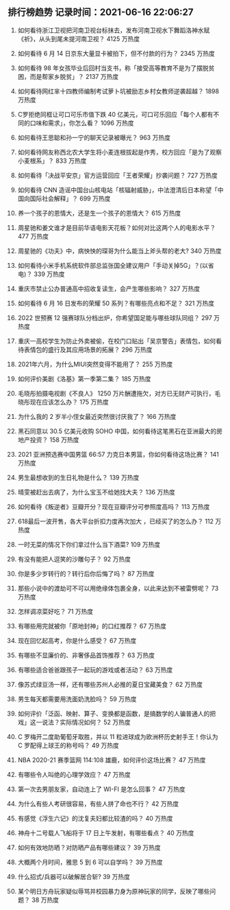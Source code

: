 
## 排行榜趋势 记录时间：2021-06-16 22:06:27
  
  1. 如何看待浙江卫视把河南卫视台标抹去，发布河南卫视水下舞蹈洛神水赋《祈》，从头到尾未提河南卫视？ 4125 万热度
    
  2. 如何看待 6 月 14 日京东大量显卡被拍下，但不付款的行为？ 2345 万热度
    
  3. 如何看待 98 年女孩毕业后回村当支书，称「接受高等教育不是为了摆脱贫困，而是帮家乡脱贫」？ 2137 万热度
    
  4. 如何看待网红芈十四教师编制考试萝卜坑被励志乡村女教师逆袭超越？ 1898 万热度
    
  5. C罗拒绝同框让可口可乐市值下跌 40 亿美元，可口可乐回应「每个人都有不同的口味和需求」，你怎么看？ 1096 万热度
    
  6. 如何看待王思聪和孙一宁的聊天记录被曝光？ 963 万热度
    
  7. 如何看待网友称西北农大学生将小麦连根拔起是作秀，校方回应「是为了观察小麦根系」？ 833 万热度
    
  8. 如何看待「决战平安京」官方运营回应「王者荣耀」抄袭问题？ 727 万热度
    
  9. 如何看待 CNN 造谣中国台山核电站「核辐射威胁」，中法澄清后日本称望「中国向国际社会解释」？ 699 万热度
    
  10. 养一个孩子的恩情大，还是生一个孩子的恩情大？ 615 万热度
    
  11. 周星驰和姜文谁才是目前华语电影天花板？如何对比这两个人的电影水平？ 477 万热度
    
  12. 周星驰的《功夫》中，病怏怏的琛哥为什么能当上斧头帮的老大? 340 万热度
    
  13. 如何看待小米手机系统软件部总监张国全建议用户「手动关掉5G」？(以省电)？ 339 万热度
    
  14. 重庆市禁止公办普通高中招收复读生，会产生哪些影响？ 327 万热度
    
  15. 如何看待 6 月 16 日发布的荣耀 50 系列？有哪些亮点和不足？ 321 万热度
    
  16. 2022 世预赛 12 强赛球队分档出炉，你希望国足能与哪些球队同组？ 297 万热度
    
  17. 重庆一高校学生为防止外卖被偷，在校门口贴出「吴京警告」表情包，如何看待表情包的盛行及其应用场景的拓展？ 296 万热度
    
  18. 2021年六月，为什么MIUI突然变得不能用了？ 255 万热度
    
  19. 如何评价美剧《洛基》第一季第二集？ 185 万热度
    
  20. 毛晓彤拍摄电视剧《不良人》 1250 万片酬遭拖欠，对方已无财产可执行，毛晓彤现在应该怎么办？ 175 万热度
    
  21. 为什么我的 2 岁半小侄女最近突然很讨厌我了？ 166 万热度
    
  22. 黑石同意以 30.5 亿美元收购 SOHO 中国，如何看待这笔黑石在亚洲最大的房地产投资？ 158 万热度
    
  23. 2021 亚洲预选赛中国男篮 66:57 力克日本男篮，你如何看待这场比赛？ 141 万热度
    
  24. 男生最想收到的生日礼物是什么？ 139 万热度
    
  25. 晴雯被赶出去病了，为什么宝玉不给她找大夫？ 136 万热度
    
  26. 如何看待《叛逆者》豆瓣开分？现在豆瓣评分可参照度高吗？ 113 万热度
    
  27. 618最后一波开售，各大平台折扣力度再次加大 ，已经买了的怎么办？ 112 万热度
    
  28. 一时无菜的情况下你们拿过什么当下酒菜? 109 万热度
    
  29. 有没有能把人逗笑的沙雕句子？ 92 万热度
    
  30. 你是多少岁转行的？转行后你后悔了吗？ 87 万热度
    
  31. 那些小说中的渡劫可不可以用绝缘体包裹全身，以此来达到不被雷劈呢？ 73 万热度
    
  32. 怎样调凉菜好吃？ 71 万热度
    
  33. 有哪些用完就被你「原地封神」的口红推荐？ 67 万热度
    
  34. 现在回忆起高考，你是什么感受？ 67 万热度
    
  35. 有哪些不显廉价的、非奢侈品首饰推荐？ 63 万热度
    
  36. 有哪些适合爸爸跟孩子一起玩的游戏或者活动？ 63 万热度
    
  37. 像苏式绿豆汤一样，还有哪些苏州人必推的夏日宝藏美食？ 62 万热度
    
  38. 男生每天都需要用洗面奶洗脸吗？ 59 万热度
    
  39. 如何评价「泛函、映射、算子、变换都是函数，是搞数学的人骗普通人的把戏」这一说法？实际情况如何？ 52 万热度
    
  40. C 罗梅开二度助葡萄牙取胜，并以 11 粒进球成为欧洲杯历史射手王！你认为 C 罗配得上球王的称号吗？ 49 万热度
    
  41. NBA 2020-21 赛季篮网 114:108 雄鹿，如何评价这场比赛？ 47 万热度
    
  42. 有哪些令人叫绝的心理学效应？ 47 万热度
    
  43. 第一次去男朋友家，自动连上了 WI-FI 是怎么回事？ 47 万热度
    
  44. 为什么有些人考研很容易，有些人拼了命也不行？ 42 万热度
    
  45. 有感觉《浮生六记》的沈复夫妇都比较渣的吗？ 40 万热度
    
  46. 神舟十二号载人飞船将于 17 日上午发射，有哪些看点？ 40 万热度
    
  47. 如何有效地防晒？对防晒产品有哪些建议？ 39 万热度
    
  48. 大概两个月时间，雅思 5 到 6 可以自学吗？ 39 万热度
    
  49. 什么招式/兵器可以破解居合斩? 39 万热度
    
  50. 某个明日方舟玩家疑似辱骂并校园暴力身为原神玩家的同学，反映了哪些问题？ 38 万热度
    